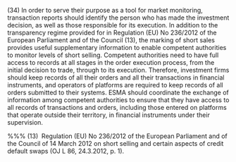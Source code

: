 (34) In order to serve their purpose as a tool for market monitoring, transaction reports should identify the person who has made the investment decision, as well as those responsible for its execution. In addition to the transparency regime provided for in Regulation (EU) No 236/2012 of the European Parliament and of the Council (13), the marking of short sales provides useful supplementary information to enable competent authorities to monitor levels of short selling. Competent authorities need to have full access to records at all stages in the order execution process, from the initial decision to trade, through to its execution. Therefore, investment firms should keep records of all their orders and all their transactions in financial instruments, and operators of platforms are required to keep records of all orders submitted to their systems. ESMA should coordinate the exchange of information among competent authorities to ensure that they have access to all records of transactions and orders, including those entered on platforms that operate outside their territory, in financial instruments under their supervision.

%%% (13)  Regulation (EU) No 236/2012 of the European Parliament and of the Council of 14 March 2012 on short selling and certain aspects of credit default swaps (OJ L 86, 24.3.2012, p. 1).